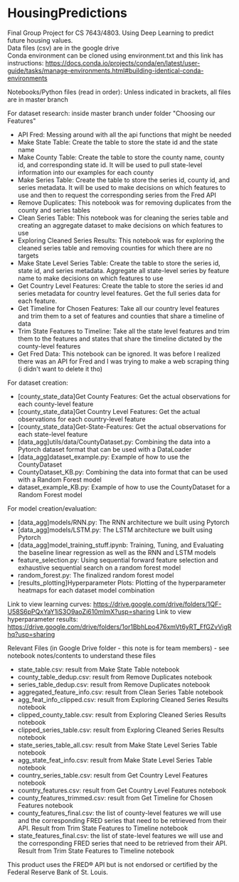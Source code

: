 # HousingPredictions
Final Group Project for CS 7643/4803. Using Deep Learning to predict future housing values.</br>
Data files (csv) are in the google drive</br>
Conda environment can be cloned using environment.txt and this link has instructions: https://docs.conda.io/projects/conda/en/latest/user-guide/tasks/manage-environments.html#building-identical-conda-environments

Notebooks/Python files (read in order):
Unless indicated in brackets, all files are in master branch

For dataset research: inside master branch under folder "Choosing our Features"
- API Fred: Messing around with all the api functions that might be needed
- Make State Table: Create the table to store the state id and the state name
- Make County Table: Create the table to store the county name, county id, and corresponding state id. It will be used to pull state-level information into our examples for each county
- Make Series Table: Create the table to store the series id, county id, and series metadata. It will be used to make decisions on which features to use and then to request the corresponding series from the Fred API
- Remove Duplicates: This notebook was for removing duplicates from the county and series tables
- Clean Series Table: This notebook was for cleaning the series table and creating an aggregate dataset to make decisions on which features to use
- Exploring Cleaned Series Results: This notebook was for exploring the cleaned series table and removing counties for which there are no targets
- Make State Level Series Table: Create the table to store the series id, state id, and series metadata. Aggregate all state-level series by feature name to make decisions on which features to use
- Get Country Level Features: Create the table to store the series id and series metadata for country level features. Get the full series data for each feature.
- Get Timeline for Chosen Features: Take all our country level features and trim them to a set of features and counties that share a timeline of data
- Trim State Features to Timeline: Take all the state level features and trim them to the features and states that share the timeline dictated by the county-level features
- Get Fred Data: This notebook can be ignored. It was before I realized there was an API for Fred and I was trying to make a web scraping thing (i didn't want to delete it tho)

For dataset creation:
- [county_state_data]Get County Features: Get the actual observations for each county-level feature
- [county_state_data]Get Country Level Features: Get the actual observations for each country-level feature
- [county_state_data]Get-State-Features: Get the actual observations for each state-level feature 
- [data_agg]utils/data/CountyDataset.py: Combining the data into a Pytorch dataset format that can be used with a DataLoader
- [data_agg]dataset_example.py: Example of how to use the CountyDataset
- CountyDataset_KB.py: Combining the data into format that can be used with a Random Forest model
- dataset_example_KB.py: Example of how to use the CountyDataset for a Random Forest model

For model creation/evaluation:
- [data_agg]models/RNN.py: The RNN architecture we built using Pytorch
- [data_agg]models/LSTM.py: The LSTM architecture we built using Pytorch
- [data_agg]model_training_stuff.ipynb: Training, Tuning, and Evaluating the baseline linear regression as well as the RNN and LSTM models
- feature_selection.py: Using sequential forward feature selection and exhaustive sequential search on a random forest model
- random_forest.py: The finalized random forest model
- [results_plotting]Hyperparameter Plots: Plotting of the hyperparameter heatmaps for each dataset model combination

Link to view learning curves: https://drive.google.com/drive/folders/1QF-U58S6pPQxYaY1iS3O9aoZi610mlmX?usp=sharing
Link to view hyperparameter results: https://drive.google.com/drive/folders/1or1BbhLpo476xmVt6yRT_FfGZvVigRhq?usp=sharing

Relevant Files (in Google Drive folder - this note is for team members) - see notebook notes/contents to understand these files
- state_table.csv: result from Make State Table notebook
- county_table_dedup.csv: result from Remove Duplicates notebook
- series_table_dedup.csv: result from Remove Duplicates notebook
- aggregated_feature_info.csv: result from Clean Series Table notebook
- agg_feat_info_clipped.csv: result from Exploring Cleaned Series Results notebook
- clipped_county_table.csv: result from Exploring Cleaned Series Results notebook
- clipped_series_table.csv: result from Exploring Cleaned Series Results notebook
- state_series_table_all.csv: result from Make State Level Series Table notebook
- agg_state_feat_info.csv: result from Make State Level Series Table notebook
- country_series_table.csv: result from Get Country Level Features notebook
- country_features.csv: result from Get Country Level Features notebook
- county_features_trimmed.csv: result from Get Timeline for Chosen Features notebook
- county_features_final.csv: the list of county-level features we will use and the corresponding FRED series that need to be retrieved from their API. Result from Trim State Features to Timeline notebook
- state_features_final.csv: the list of state-level features we will use and the corresponding FRED series that need to be retrieved from their API. Result from Trim State Features to Timeline notebook

This product uses the FRED® API but is not endorsed or certified by the Federal Reserve Bank of St. Louis.

